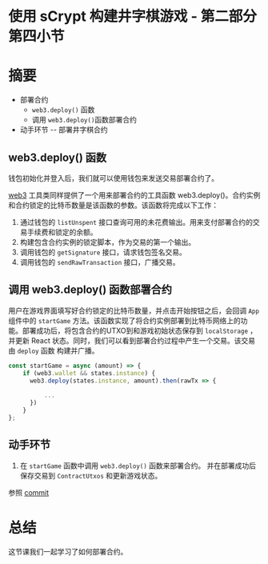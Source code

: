 
# 使用 sCrypt 构建井字棋游戏 - 第二部分 第四小节

# 摘要 

* 部署合约
  * `web3.deploy()` 函数
  * 调用 `web3.deploy()`函数部署合约
* 动手环节 -- 部署井字棋合约

##  web3.deploy() 函数

钱包初始化并登入后，我们就可以使用钱包来发送交易部署合约了。

[web3](https://github.com/sCrypt-Inc/tic-tac-toe/blob/7ae1eb8cb46bd8315d9c7d858b6a190ba3c4c306/src/web3/web3.ts) 工具类同样提供了一个用来部署合约的工具函数 web3.deploy()。合约实例和合约锁定的比特币数量是该函数的参数。该函数将完成以下工作：

1. 通过钱包的 `listUnspent` 接口查询可用的未花费输出。用来支付部署合约的交易手续费和锁定的余额。
2. 构建包含合约实例的锁定脚本，作为交易的第一个输出。
3. 调用钱包的 `getSignature` 接口，请求钱包签名交易。
4. 调用钱包的 `sendRawTransaction` 接口，广播交易。

## 调用 web3.deploy() 函数部署合约

用户在游戏界面填写好合约锁定的比特币数量，并点击开始按钮之后，会回调 `App` 组件中的 `startGame` 方法。该函数实现了将合约实例部署到比特币网络上的功能。部署成功后，将包含合约的UTXO到和游戏初始状态保存到 `localStorage` ，并更新 React 状态。同时，我们可以看到部署合约过程中产生一个交易。该交易由 `deploy` 函数 构建并广播。

```js
const startGame = async (amount) => {
    if (web3.wallet && states.instance) {
      web3.deploy(states.instance, amount).then(rawTx => {
            
          ...  
      })
    }
};
```


## 动手环节

1. 在 `startGame` 函数中调用 `web3.deploy()` 函数来部署合约。 并在部署成功后保存交易到 `ContractUtxos` 和更新游戏状态。

参照 [commit](https://github.com/sCrypt-Inc/tic-tac-toe/commit/6b176c69d7315a7d025c82937cb580bb9987cf87)

# 总结

这节课我们一起学习了如何部署合约。

